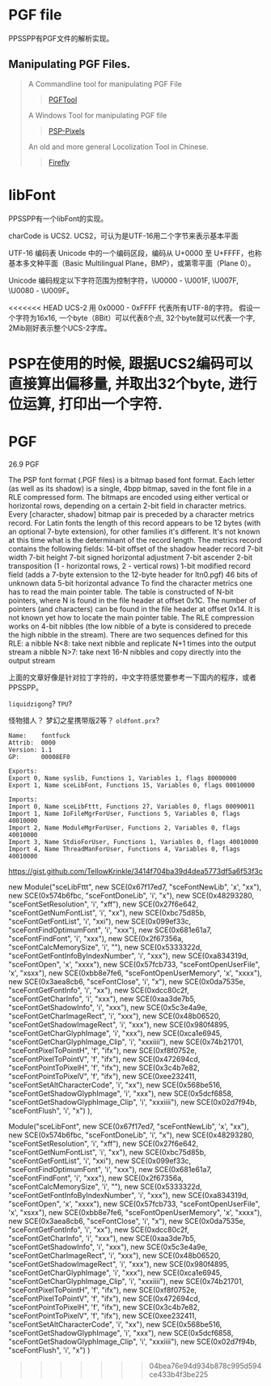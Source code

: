 
# PGF file
PPSSPP有PGF文件的解析实现。
## Manipulating PGF Files.
> A Commandline tool for manipulating PGF File
> >[PGFTool](https://github.com/tpunix/pgftool)
>
> A Windows Tool for manipulating PGF file
> >[PSP-Pixels](https://github.com/niuhuan/psp-pixels)
>
> An old and more general Locolization Tool in Chinese. 
> > [Firefly](https://github.com/IanusInferus/firefly/)
# libFont
PPSSPP有一个libFont的实现。

charCode is UCS2.
UCS2，可认为是UTF-16用二个字节来表示基本平面

UTF-16 编码表
Unicode 中的一个编码区段，编码从 U+0000 至 U+FFFF，也称基本多文种平面（Basic Multilingual Plane，BMP），或第零平面（Plane 0）。

Unicode 编码规定以下字符范围为控制字符，\U0000 - \U001F, \U007F, \U0080 - \U009F。

<<<<<<< HEAD
UCS-2 用 0x0000 - 0xFFFF 代表所有UTF-8的字符。 假设一个字符为16x16, 一个byte（8Bit）可以代表8个点, 32个byte就可以代表一个字, 2Mib刚好表示整个UCS-2字库。

PSP在使用的时候, 跟据UCS2编码可以直接算出偏移量, 并取出32个byte, 进行位运算, 打印出一个字符.
=======
# PGF

26.9  PGF

The PSP font format (.PGF files) is a bitmap based font format. Each letter (as well as its shadow) is a single, 4bpp bitmap, saved in the font file in a RLE compressed form. The bitmaps are encoded using either vertical or horizontal rows, depending on a certain 2-bit field in character metrics. Every [character, shadow] bitmap pair is preceded by a character metrics record. For Latin fonts the length of this record appears to be 12 bytes (with an optional 7-byte extension), for other families it's different. It's not known at this time what is the determinant of the record length. The metrics record contains the following fields:
14-bit offset of the shadow header record
7-bit width
7-bit height
7-bit signed horizontal adjustment
7-bit ascender
2-bit transposition (1 - horizontal rows, 2 - vertical rows)
1-bit modified record field (adds a 7-byte extension to the 12-byte header for ltn0.pgf)
46 bits of unknown data
5-bit horizontal advance
To find the character metrics one has to read the main pointer table. The table is constructed of N-bit pointers, where N is found in the file header at offset 0x1C. The number of pointers (and characters) can be found in the file header at offset 0x14. It is not known yet how to locate the main pointer table. The RLE compression works on 4-bit nibbles (the low nibble of a byte is considered to precede the high nibble in the stream). There are two sequences defined for this RLE:
a nibble N<8: take next nibble and replicate N+1 times into the output stream
a nibble N>7: take next 16-N nibbles and copy directly into the output stream

上面的文章好像是针对拉丁字符的，中文字符感觉要参考一下国内的程序，或者PPSSPP。

`liquidzigong`?
`TPU`?

怪物猎人？
梦幻之星携带版2等？
`oldfont.prx`?

```
Name:    fontfuck
Attrib:  0000
Version: 1.1
GP:      00008EF0

Exports:
Export 0, Name syslib, Functions 1, Variables 1, flags 80000000
Export 1, Name sceLibFont, Functions 15, Variables 0, flags 00010000

Imports:
Import 0, Name sceLibFttt, Functions 27, Variables 0, flags 00090011
Import 1, Name IoFileMgrForUser, Functions 5, Variables 0, flags 40010000
Import 2, Name ModuleMgrForUser, Functions 2, Variables 0, flags 40010000
Import 3, Name StdioForUser, Functions 1, Variables 0, flags 40010000
Import 4, Name ThreadManForUser, Functions 4, Variables 0, flags 40010000
```

https://gist.github.com/TellowKrinkle/3414f704ba39d4dea5773df5a6f53f3c

new Module("sceLibFttt",
			new SCE(0x67f17ed7, "sceFontNewLib", 'x', "xx"),
			new SCE(0x574b6fbc, "sceFontDoneLib", 'i', "x"),
			new SCE(0x48293280, "sceFontSetResolution", 'i', "xff"),
			new SCE(0x27f6e642, "sceFontGetNumFontList", 'i', "xx"),
			new SCE(0xbc75d85b, "sceFontGetFontList", 'i', "xxi"),
			new SCE(0x099ef33c, "sceFontFindOptimumFont", 'i', "xxx"),
			new SCE(0x681e61a7, "sceFontFindFont", 'i', "xxx"),
			new SCE(0x2f67356a, "sceFontCalcMemorySize", 'i', ""),
			new SCE(0x5333322d, "sceFontGetFontInfoByIndexNumber", 'i', "xxx"),
			new SCE(0xa834319d, "sceFontOpen", 'x', "xxxx"),
			new SCE(0x57fcb733, "sceFontOpenUserFile", 'x', "xsxx"),
			new SCE(0xbb8e7fe6, "sceFontOpenUserMemory", 'x', "xxxx"),
			new SCE(0x3aea8cb6, "sceFontClose", 'i', "x"),
			new SCE(0x0da7535e, "sceFontGetFontInfo", 'i', "xx"),
			new SCE(0xdcc80c2f, "sceFontGetCharInfo", 'i', "xxx"),
			new SCE(0xaa3de7b5, "sceFontGetShadowInfo", 'i', "xxx"),
			new SCE(0x5c3e4a9e, "sceFontGetCharImageRect", 'i', "xxx"),
			new SCE(0x48b06520, "sceFontGetShadowImageRect", 'i', "xxx"),
			new SCE(0x980f4895, "sceFontGetCharGlyphImage", 'i', "xxx"),
			new SCE(0xca1e6945, "sceFontGetCharGlyphImage_Clip", 'i', "xxxiiii"),
			new SCE(0x74b21701, "sceFontPixelToPointH", 'f', "ifx"),
			new SCE(0xf8f0752e, "sceFontPixelToPointV", 'f', "ifx"),
			new SCE(0x472694cd, "sceFontPointToPixelH", 'f', "ifx"),
			new SCE(0x3c4b7e82, "sceFontPointToPixelV", 'f', "ifx"),
			new SCE(0xee232411, "sceFontSetAltCharacterCode", 'i', "xx"),
			new SCE(0x568be516, "sceFontGetShadowGlyphImage", 'i', "xxx"),
			new SCE(0x5dcf6858, "sceFontGetShadowGlyphImage_Clip", 'i', "xxxiiii"),
			new SCE(0x02d7f94b, "sceFontFlush", 'i', "x")
		),

Module("sceLibFont",
			new SCE(0x67f17ed7, "sceFontNewLib", 'x', "xx"),
			new SCE(0x574b6fbc, "sceFontDoneLib", 'i', "x"),
			new SCE(0x48293280, "sceFontSetResolution", 'i', "xff"),
			new SCE(0x27f6e642, "sceFontGetNumFontList", 'i', "xx"),
			new SCE(0xbc75d85b, "sceFontGetFontList", 'i', "xxi"),
			new SCE(0x099ef33c, "sceFontFindOptimumFont", 'i', "xxx"),
			new SCE(0x681e61a7, "sceFontFindFont", 'i', "xxx"),
			new SCE(0x2f67356a, "sceFontCalcMemorySize", 'i', ""),
			new SCE(0x5333322d, "sceFontGetFontInfoByIndexNumber", 'i', "xxx"),
			new SCE(0xa834319d, "sceFontOpen", 'x', "xxxx"),
			new SCE(0x57fcb733, "sceFontOpenUserFile", 'x', "xsxx"),
			new SCE(0xbb8e7fe6, "sceFontOpenUserMemory", 'x', "xxxx"),
			new SCE(0x3aea8cb6, "sceFontClose", 'i', "x"),
			new SCE(0x0da7535e, "sceFontGetFontInfo", 'i', "xx"),
			new SCE(0xdcc80c2f, "sceFontGetCharInfo", 'i', "xxx"),
			new SCE(0xaa3de7b5, "sceFontGetShadowInfo", 'i', "xxx"),
			new SCE(0x5c3e4a9e, "sceFontGetCharImageRect", 'i', "xxx"),
			new SCE(0x48b06520, "sceFontGetShadowImageRect", 'i', "xxx"),
			new SCE(0x980f4895, "sceFontGetCharGlyphImage", 'i', "xxx"),
			new SCE(0xca1e6945, "sceFontGetCharGlyphImage_Clip", 'i', "xxxiiii"),
			new SCE(0x74b21701, "sceFontPixelToPointH", 'f', "ifx"),
			new SCE(0xf8f0752e, "sceFontPixelToPointV", 'f', "ifx"),
			new SCE(0x472694cd, "sceFontPointToPixelH", 'f', "ifx"),
			new SCE(0x3c4b7e82, "sceFontPointToPixelV", 'f', "ifx"),
			new SCE(0xee232411, "sceFontSetAltCharacterCode", 'i', "xx"),
			new SCE(0x568be516, "sceFontGetShadowGlyphImage", 'i', "xxx"),
			new SCE(0x5dcf6858, "sceFontGetShadowGlyphImage_Clip", 'i', "xxxiiii"),
			new SCE(0x02d7f94b, "sceFontFlush", 'i', "x")
)
>>>>>>> 04bea76e94d934b878c995d594ce433b4f3be225

